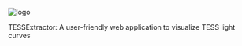 ![logo](https://user-images.githubusercontent.com/15573863/184281897-1da048fb-4627-4c02-b25f-3ad6c2841df1.png)

TESSExtractor: A user-friendly web application to visualize TESS light curves
